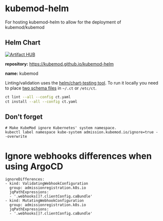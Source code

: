 # kubemod-helm

For hosting kubemod-helm to allow for the deployment of kubemod/kubemod

## Helm Chart

[![Artifact HUB](https://img.shields.io/endpoint?url=https://artifacthub.io/badge/repository/kubemod)](https://artifacthub.io/packages/search?repo=kubemod)

__repository:__ https://kubemod.github.io/kubemod-helm

__name:__ kubemod

Linting/validation uses the [helm/chart-testing tool](https://github.com/helm/chart-testing). To run it locally you need to place [two schema files](https://github.com/helm/chart-testing/blob/master/etc/lintconf.yaml) in `~/.ct` or `/etc/ct`.

```bash
ct lint --all --config ct.yaml
ct install --all --config ct.yaml
```

## Don't forget

```
# Make KubeMod ignore Kubernetes' system namespace.
kubectl label namespace kube-system admission.kubemod.io/ignore=true --overwrite
```

# Ignore webhooks differences when using ArgoCD
```
ignoreDifferences:
- kind: ValidatingWebhookConfiguration
  group: admissionregistration.k8s.io
  jqPathExpressions:
  - '.webhooks[]?.clientConfig.caBundle'
- kind: MutatingWebhookConfiguration
  group: admissionregistration.k8s.io
  jqPathExpressions:
  - '.webhooks[]?.clientConfig.caBundle'
```
